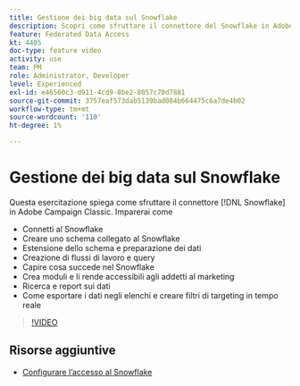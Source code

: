 ```yaml
---
title: Gestione dei big data sul Snowflake
description: Scopri come sfruttare il connettore del Snowflake in Adobe Campaign Classic
feature: Federated Data Access
kt: 4405
doc-type: feature video
activity: use
team: PM
role: Administrator, Developer
level: Experienced
exl-id: e46560c3-d911-4cd9-8be2-8057c70d7881
source-git-commit: 3757eaf573dab5139bad084b664475c6a7de4b02
workflow-type: tm+mt
source-wordcount: '110'
ht-degree: 1%

---
```


# Gestione dei big data sul Snowflake

Questa esercitazione spiega come sfruttare il connettore [!DNL Snowflake] in Adobe Campaign Classic.
Imparerai come

* Connetti al Snowflake
* Creare uno schema collegato al Snowflake
* Estensione dello schema e preparazione dei dati
* Creazione di flussi di lavoro e query
* Capire cosa succede nel Snowflake
* Crea moduli e li rende accessibili agli addetti al marketing
* Ricerca e report sui dati
* Come esportare i dati negli elenchi e creare filtri di targeting in tempo reale

>[!VIDEO](https://video.tv.adobe.com/v/31588?quality=12&learn=on)

## Risorse aggiuntive

* [Configurare l’accesso al Snowflake](https://experienceleague.adobe.com/docs/campaign-classic/using/installing-campaign-classic/accessing-external-database/configure-fda/config-databases/configure-fda-snowflake.html?lang=en#installing-campaign-classic)

